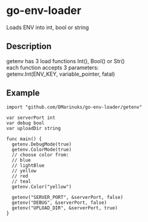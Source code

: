 # go-env-loader
Loads ENV into int, bool or string

## Description
getenv has 3 load functions Int(), Bool() or Str()  
each function accepts 3 parameters:  
getenv.Int(ENV_KEY, variable_pointer, fatal)

## Example

```
import "github.com/DMarinuks/go-env-loader/getenv"

var serverPort int
var debug bool
var uploadDir string

func main() {
  getenv.DebugMode(true)
  getenv.ColorMode(true)
  // choose color from:
  // blue
  // lightBlue
  // yellow
  // red
  // teal
  getenv.Color("yellow")
  
  getenv("SERVER_PORT", &serverPort, false)
  getenv("DEBUG", &serverPort, false)
  getenv("UPLOAD_DIR", &serverPort, true)
}
```
